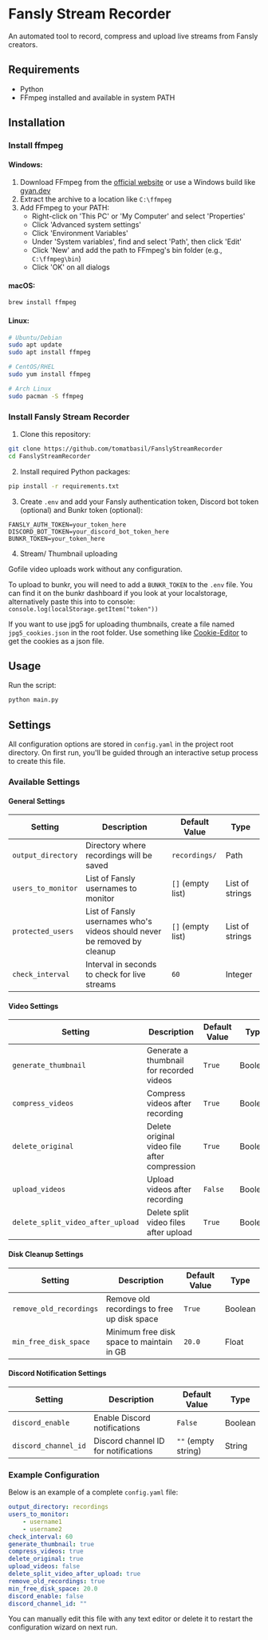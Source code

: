 # Fansly Stream Recorder

An automated tool to record, compress and upload live streams from Fansly creators.

## Requirements

-   Python
-   FFmpeg installed and available in system PATH

## Installation

### Install ffmpeg

#### Windows:

1. Download FFmpeg from the [official website](https://ffmpeg.org/download.html#build-windows) or use a Windows build like [gyan.dev](https://www.gyan.dev/ffmpeg/builds/)
2. Extract the archive to a location like `C:\ffmpeg`
3. Add FFmpeg to your PATH:
    - Right-click on 'This PC' or 'My Computer' and select 'Properties'
    - Click 'Advanced system settings'
    - Click 'Environment Variables'
    - Under 'System variables', find and select 'Path', then click 'Edit'
    - Click 'New' and add the path to FFmpeg's bin folder (e.g., `C:\ffmpeg\bin`)
    - Click 'OK' on all dialogs

#### macOS:

```bash
brew install ffmpeg
```

#### Linux:

```bash
# Ubuntu/Debian
sudo apt update
sudo apt install ffmpeg

# CentOS/RHEL
sudo yum install ffmpeg

# Arch Linux
sudo pacman -S ffmpeg
```

### Install Fansly Stream Recorder

1. Clone this repository:

```bash
git clone https://github.com/tomatbasil/FanslyStreamRecorder
cd FanslyStreamRecorder
```

2. Install required Python packages:

```bash
pip install -r requirements.txt
```

3. Create `.env` and add your Fansly authentication token, Discord bot token (optional) and Bunkr token (optional):

```env
FANSLY_AUTH_TOKEN=your_token_here
DISCORD_BOT_TOKEN=your_discord_bot_token_here
BUNKR_TOKEN=your_token_here
```

4. Stream/ Thumbnail uploading

Gofile video uploads work without any configuration.

To upload to bunkr, you will need to add a `BUNKR_TOKEN` to the `.env` file. You can find it on the bunkr dashboard if you look at your localstorage, alternatively paste this into to console: `console.log(localStorage.getItem("token"))`

If you want to use jpg5 for uploading thumbnails, create a file named `jpg5_cookies.json` in the root folder. Use something like [Cookie-Editor](https://github.com/Moustachauve/cookie-editor) to get the cookies as a json file.

## Usage

Run the script:

```bash
python main.py
```

## Settings

All configuration options are stored in `config.yaml` in the project root directory. On first run, you'll be guided through an interactive setup process to create this file.

### Available Settings

#### General Settings

| Setting            | Description                                                              | Default Value     | Type            |
| ------------------ | ------------------------------------------------------------------------ | ----------------- | --------------- |
| `output_directory` | Directory where recordings will be saved                                 | `recordings/`     | Path            |
| `users_to_monitor` | List of Fansly usernames to monitor                                      | `[]` (empty list) | List of strings |
| `protected_users`  | List of Fansly usernames who's videos should never be removed by cleanup | `[]` (empty list) | List of strings |
| `check_interval`   | Interval in seconds to check for live streams                            | `60`              | Integer         |

#### Video Settings

| Setting                           | Description                                  | Default Value | Type    |
| --------------------------------- | -------------------------------------------- | ------------- | ------- |
| `generate_thumbnail`              | Generate a thumbnail for recorded videos     | `True`        | Boolean |
| `compress_videos`                 | Compress videos after recording              | `True`        | Boolean |
| `delete_original`                 | Delete original video file after compression | `True`        | Boolean |
| `upload_videos`                   | Upload videos after recording                | `False`       | Boolean |
| `delete_split_video_after_upload` | Delete split video files after upload        | `True`        | Boolean |

#### Disk Cleanup Settings

| Setting                 | Description                                 | Default Value | Type    |
| ----------------------- | ------------------------------------------- | ------------- | ------- |
| `remove_old_recordings` | Remove old recordings to free up disk space | `True`        | Boolean |
| `min_free_disk_space`   | Minimum free disk space to maintain in GB   | `20.0`        | Float   |

#### Discord Notification Settings

| Setting              | Description                          | Default Value       | Type    |
| -------------------- | ------------------------------------ | ------------------- | ------- |
| `discord_enable`     | Enable Discord notifications         | `False`             | Boolean |
| `discord_channel_id` | Discord channel ID for notifications | `""` (empty string) | String  |

### Example Configuration

Below is an example of a complete `config.yaml` file:

```yaml
output_directory: recordings
users_to_monitor:
    - username1
    - username2
check_interval: 60
generate_thumbnail: true
compress_videos: true
delete_original: true
upload_videos: false
delete_split_video_after_upload: true
remove_old_recordings: true
min_free_disk_space: 20.0
discord_enable: false
discord_channel_id: ""
```

You can manually edit this file with any text editor or delete it to restart the configuration wizard on next run.
